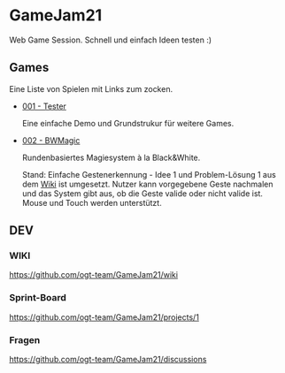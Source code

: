 # GameJam21

Web Game Session. Schnell und einfach Ideen testen :)

## Games

Eine Liste von Spielen mit Links zum zocken.

- [001 - Tester](https://ogt-team.github.io/GameJam21/001_Tester/)

   Eine einfache Demo und Grundstrukur für weitere Games.

- [002 - BWMagic](https://ogt-team.github.io/GameJam21/002_BWMagic/)

    Rundenbasiertes Magiesystem à la Black&White.
    
    Stand: Einfache Gestenerkennung - Idee 1 und Problem-Lösung 1 aus dem [Wiki](https://github.com/ogt-team/GameJam21/wiki/002-BWMagic---Gestenerkennung) ist umgesetzt. Nutzer kann vorgegebene Geste nachmalen und das System gibt aus, ob die Geste valide oder nicht valide ist. Mouse und Touch werden unterstützt. 

## DEV

### WIKI 

https://github.com/ogt-team/GameJam21/wiki

### Sprint-Board

https://github.com/ogt-team/GameJam21/projects/1

### Fragen

https://github.com/ogt-team/GameJam21/discussions
